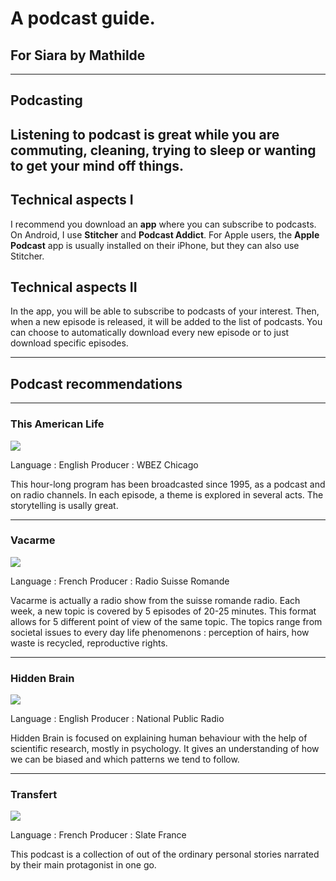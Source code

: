 # A podcast guide. 
## For Siara by Mathilde
---
## Podcasting

Listening to podcast is great while you are commuting, cleaning, trying to sleep or wanting to get your mind off things. 
---

## Technical aspects I

I recommend you download an **app** where you can subscribe to podcasts. On Android, I use **Stitcher** and **Podcast Addict**. For Apple users, the **Apple Podcast** app is usually installed on their iPhone, but they can also use Stitcher.

## Technical aspects II 
In the app, you will be able to subscribe to podcasts of your interest. Then, when a new episode is released, it will be added to the list of podcasts. You can choose to automatically download every new episode or to just download specific episodes.


---

## Podcast recommendations

---

### This American Life

![](https://i.imgur.com/0xDeObr.png)

Language : English
Producer : WBEZ Chicago

This hour-long program has been broadcasted since 1995, as a podcast and on radio channels. In each episode, a theme is explored in several acts. The storytelling is usally great. 

---

### Vacarme

![](https://i.imgur.com/fCDrLo1.png)

Language : French
Producer : Radio Suisse Romande

Vacarme is actually a radio show from the suisse romande radio. Each week, a new topic is covered by 5 episodes of 20-25 minutes. This format allows for 5 different point of view of the same topic. The topics range from societal issues to every day life phenomenons : perception of hairs, how waste is recycled, reproductive rights. 


---

### Hidden Brain

![](https://i.imgur.com/bWThtnj.jpg)

Language : English
Producer : National Public Radio 

Hidden Brain is focused on explaining human behaviour with the help of scientific research, mostly in psychology. It gives an understanding of how we can be biased and which patterns we tend to follow. 

---

### Transfert

![](https://i.imgur.com/MPlDYE4.jpg)

Language : French
Producer : Slate France

This podcast is a collection of out of the ordinary personal stories narrated by their main protagonist in one go. 








